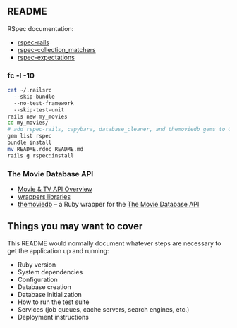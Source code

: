 ## README

RSpec documentation:

* [rspec-rails](https://github.com/rspec/rspec-rails)
* [rspec-collection_matchers](https://github.com/rspec/rspec-collection_matchers)
* [rspec-expectations](https://github.com/rspec/rspec-expectations)

### fc -l -10

```sh
cat ~/.railsrc
  --skip-bundle
  --no-test-framework
  --skip-test-unit
rails new my_movies
cd my_movies/
# add rspec-rails, capybara, database_cleaner, and themoviedb gems to Gemfile
gem list rspec
bundle install
mv README.rdoc README.md
rails g rspec:install
```

### The Movie Database API

* [Movie & TV API Overview](https://www.themoviedb.org/documentation/api)
* [wrappers libraries](https://www.themoviedb.org/documentation/api/wrappers-libraries)
* [themoviedb](https://github.com/ahmetabdi/themoviedb) –
  a Ruby wrapper for the [The Movie Database API](http://docs.themoviedb.apiary.io/)


## Things you may want to cover

This README would normally document whatever steps are necessary to
get the application up and running:

* Ruby version
* System dependencies
* Configuration
* Database creation
* Database initialization
* How to run the test suite
* Services (job queues, cache servers, search engines, etc.)
* Deployment instructions
